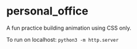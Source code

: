 # personal_office
A fun practice building animation using CSS only.

To run on localhost: 
```python3 -m http.server```
